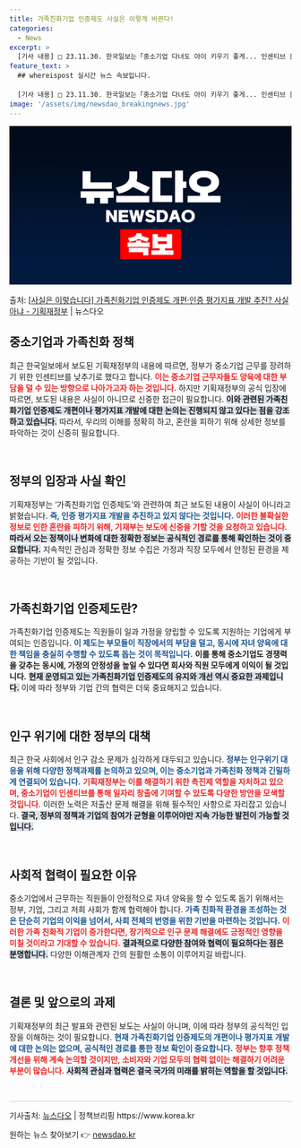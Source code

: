 ```yaml
---
title: 가족친화기업 인증제도 사실은 이렇게 바뀐다!
categories:
  - News
excerpt: >
  [기사 내용] □ 23.11.30. 한국일보는「중소기업 다녀도 아이 키우기 좋게... 인센티브 문턱 낮춘다」…
feature_text: >
  ## whereispost 실시간 뉴스 속보입니다.

  [기사 내용] □ 23.11.30. 한국일보는「중소기업 다녀도 아이 키우기 좋게... 인센티브 문턱 낮춘다」…
image: '/assets/img/newsdao_breakingnews.jpg'
---
```


![뉴스다오 속보](/assets/img/newsdao_breakingnews.jpg)

<p>출처: <a href="https://newsdao.kr/2696" rel="dofollow">[사실은 이렇습니다] 가족친화기업 인증제도 개편·인증 평가지표 개발 추진? 사실 아냐 - 기획재정부</a> | 뉴스다오</p>

<h2 data-ke-size="size26">중소기업과 가족친화 정책</h2>

<p data-ke-size="size16"> 최근 한국일보에서 보도된 기획재정부의 내용에 따르면, 정부가 중소기업 근무를 장려하기 위한 인센티브를 낮추기로 했다고 합니다. <b><span style="color: #ee2323;">이는 중소기업 근무자들도 양육에 대한 부담을 덜 수 있는 방향으로 나아가고자 하는 것입니다.</span></b> 하지만 기획재정부의 공식 입장에 따르면, 보도된 내용은 사실이 아니므로 신중한 접근이 필요합니다. <b><span style="background-color: #21538527;">이와 관련된 가족친화기업 인증제도 개편이나 평가지표 개발에 대한 논의는 진행되지 않고 있다는 점을 강조하고 있습니다.</span></b> 따라서, 우리의 이해를 정확히 하고, 혼란을 피하기 위해 상세한 정보를 파악하는 것이 신중히 필요합니다.</p>

<p data-ke-size="size16">&nbsp;</p>

<h2 data-ke-size="size26">정부의 입장과 사실 확인</h2>

<p data-ke-size="size16"> 기획재정부는 ‘가족친화기업 인증제도’와 관련하여 최근 보도된 내용이 사실이 아니라고 밝혔습니다. <b><span style="color: #1a5490;">즉, 인증 평가지표 개발을 추진하고 있지 않다는 것입니다.</span></b> <b><span style="color: #ee2323;">이러한 불확실한 정보로 인한 혼란을 피하기 위해, 기재부는 보도에 신중을 기할 것을 요청하고 있습니다.</span></b> <b><span style="background-color: #21538527;">따라서 오는 정책이나 변화에 대한 정확한 정보는 공식적인 경로를 통해 확인하는 것이 중요합니다.</span></b> 지속적인 관심과 정확한 정보 수집은 가정과 직장 모두에서 안정된 환경을 제공하는 기반이 될 것입니다.</p>

<p data-ke-size="size16">&nbsp;</p>

<h2 data-ke-size="size26">가족친화기업 인증제도란?</h2>

<p data-ke-size="size16"> 가족친화기업 인증제도는 직원들이 일과 가정을 양립할 수 있도록 지원하는 기업에게 부여되는 인증입니다. <b><span style="color: #1a5490;">이 제도는 부모들이 직장에서의 부담을 덜고, 동시에 자녀 양육에 대한 책임을 충실히 수행할 수 있도록 돕는 것이 목적입니다.</span></b> <b><span style="ee2323;">이를 통해 중소기업도 경쟁력을 갖추는 동시에, 가정의 안정성을 높일 수 있다면 회사와 직원 모두에게 이익이 될 것입니다.</span></b> <b><span style="background-color: #21538527;">현재 운영되고 있는 가족친화기업 인증제도의 유지와 개선 역시 중요한 과제입니다.</span></b> 이에 따라 정부와 기업 간의 협력은 더욱 중요해지고 있습니다.</p>

<p data-ke-size="size16">&nbsp;</p>

<h2 data-ke-size="size26">인구 위기에 대한 정부의 대책</h2>

<p data-ke-size="size16"> 최근 한국 사회에서 인구 감소 문제가 심각하게 대두되고 있습니다. <b><span style="color: #1a5490;">정부는 인구위기 대응을 위해 다양한 정책과제를 논의하고 있으며, 이는 중소기업과 가족친화 정책과 긴밀하게 연결되어 있습니다.</span></b> <b><span style="color: #ee2323;">기획재정부는 이를 해결하기 위한 촉진제 역할을 자처하고 있으며, 중소기업이 인센티브를 통해 일자리 창출에 기여할 수 있도록 다양한 방안을 모색할 것입니다.</span></b> 이러한 노력은 저출산 문제 해결을 위해 필수적인 사항으로 자리잡고 있습니다. <b><span style="background-color: #21538527;">결국, 정부의 정책과 기업의 참여가 균형을 이루어야만 지속 가능한 발전이 가능할 것입니다.</span></b></p>

<p data-ke-size="size16">&nbsp;</p>

<h2 data-ke-size="size26">사회적 협력이 필요한 이유</h2>

<p data-ke-size="size16"> 중소기업에서 근무하는 직원들이 안정적으로 자녀 양육을 할 수 있도록 돕기 위해서는 정부, 기업, 그리고 저희 사회가 함께 협력해야 합니다. <b><span style="color: #1a5490;">가족 친화적 환경을 조성하는 것은 단순히 기업의 이익을 넘어서, 사회 전체의 번영을 위한 기반을 마련하는 것입니다.</span></b> <b><span style="color: #ee2323;">이러한 가족 친화적 기업이 증가한다면, 장기적으로 인구 문제 해결에도 긍정적인 영향을 미칠 것이라고 기대할 수 있습니다.</span></b> <b><span style="background-color: #21538527;">결과적으로 다양한 참여와 협력이 필요하다는 점은 분명합니다.</span></b> 다양한 이해관계자 간의 원활한 소통이 이루어지길 바랍니다.</p>

<p data-ke-size="size16">&nbsp;</p>

<h2 data-ke-size="size26">결론 및 앞으로의 과제</h2>

<p data-ke-size="size16"> 기획재정부의 최근 발표와 관련된 보도는 사실이 아니며, 이에 따라 정부의 공식적인 입장을 이해하는 것이 필요합니다. <b><span style="color: #1a5490;">현재 가족친화기업 인증제도의 개편이나 평가지표 개발에 대한 논의는 없으며, 공식적인 경로를 통한 정보 확인이 중요합니다.</span></b> <b><span style="color: #ee2323;">정부는 향후 정책 개선을 위해 계속 논의할 것이지만, 소비자와 기업 모두의 협력 없이는 해결하기 어려운 부분이 많습니다.</span></b> <b><span style="background-color: #21538527;">사회적 관심과 협력은 결국 국가의 미래를 밝히는 역할을 할 것입니다.</span></b></p>

<p data-ke-size="size16">&nbsp;</p>

<hr style="height: 1px; border: none; color: #cccccc; background-color: #cccccc;" />

<p data-ke-size="size16">기사출처: <a href="https://newsdao.kr/2696">뉴스다오</a> | 정책브리핑 https://www.korea.kr</p> 

원하는 뉴스 찾아보기 👉 <a href="https://newsdao.kr" rel="dofollow">newsdao.kr</a>


